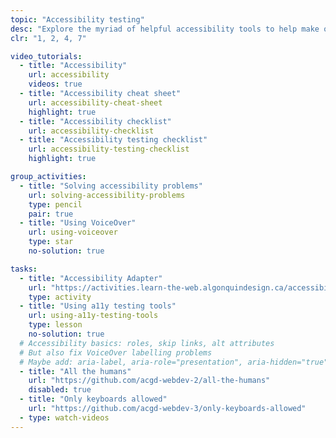 ```yaml
---
topic: "Accessibility testing"
desc: "Explore the myriad of helpful accessibility tools to help make our websites truly humanist."
clr: "1, 2, 4, 7"

video_tutorials:
  - title: "Accessibility"
    url: accessibility
    videos: true
  - title: "Accessibility cheat sheet"
    url: accessibility-cheat-sheet
    highlight: true
  - title: "Accessibility checklist"
    url: accessibility-checklist
  - title: "Accessibility testing checklist"
    url: accessibility-testing-checklist
    highlight: true

group_activities:
  - title: "Solving accessibility problems"
    url: solving-accessibility-problems
    type: pencil
    pair: true
  - title: "Using VoiceOver"
    url: using-voiceover
    type: star
    no-solution: true

tasks:
  - title: "Accessibility Adapter"
    url: "https://activities.learn-the-web.algonquindesign.ca/accessibility-adapter/"
    type: activity
  - title: "Using a11y testing tools"
    url: using-a11y-testing-tools
    type: lesson
    no-solution: true
  # Accessibility basics: roles, skip links, alt attributes
  # But also fix VoiceOver labelling problems
  # Maybe add: aria-label, aria-role="presentation", aria-hidden="true"
  - title: "All the humans"
    url: "https://github.com/acgd-webdev-2/all-the-humans"
    disabled: true
  - title: "Only keyboards allowed"
    url: "https://github.com/acgd-webdev-3/only-keyboards-allowed"
  - type: watch-videos
---
```

